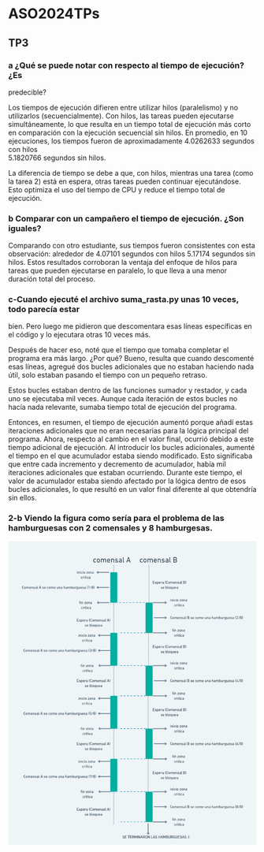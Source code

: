 # ASO2024TPs
## TP3
### a ¿Qué se puede notar con respecto al tiempo de ejecución? ¿Es
predecible?

Los tiempos de ejecución difieren entre utilizar hilos (paralelismo) y 
no utilizarlos (secuencialmente). Con hilos, las tareas pueden ejecutarse 
simultáneamente, lo que resulta en un tiempo total de ejecución más corto 
en comparación con la ejecución secuencial sin hilos. En promedio, 
en 10 ejecuciones, los tiempos fueron de aproximadamente 
4.0262633 segundos con hilos  
5.1820766 segundos sin hilos.

La diferencia de tiempo se debe a que, con hilos, mientras una tarea
 (como la tarea 2) está en espera, otras tareas pueden continuar ejecutándose.
 Esto optimiza el uso del tiempo de CPU y reduce el tiempo total de ejecución.


### b Comparar con un campañero el tiempo de ejecución. ¿Son iguales?

Comparando con otro estudiante, sus tiempos fueron consistentes con esta 
observación: alrededor de 
4.07101 segundos con hilos 
5.17174 segundos sin hilos. 
Estos resultados corroboran la ventaja del enfoque de hilos para
 tareas que pueden ejecutarse en paralelo, lo que lleva a una menor duración 
total del proceso.

### c-Cuando ejecuté el archivo suma_rasta.py unas 10 veces, todo parecía estar
 bien. Pero luego me pidieron que descomentara esas líneas específicas en 
el código y lo ejecutara otras 10 veces más.

Después de hacer eso, noté que el tiempo que tomaba completar el programa 
era más largo. ¿Por qué? Bueno, resulta que cuando descomenté esas líneas,
 agregué dos bucles adicionales que no estaban haciendo nada útil,
 solo estaban pasando el tiempo con un pequeño retraso.

Estos bucles estaban dentro de las funciones sumador y restador, y cada 
uno se ejecutaba mil veces. Aunque cada iteración de estos bucles no hacía 
nada relevante, sumaba tiempo total de ejecución del programa.

Entonces, en resumen, el tiempo de ejecución aumentó porque añadí estas 
iteraciones adicionales que no eran necesarias para la lógica principal 
del programa.
Ahora, respecto al cambio en el valor final, ocurrió debido a este 
tiempo adicional de ejecución. Al introducir los bucles adicionales, 
aumenté el tiempo en el que acumulador estaba siendo modificado. 
Esto significaba que entre cada incremento y decremento de acumulador, 
había mil iteraciones adicionales que estaban ocurriendo. Durante este 
tiempo, el valor de acumulador estaba siendo afectado por la lógica dentro 
de esos bucles adicionales, lo que resultó en un valor final diferente al 
que obtendría sin ellos.

### 2-b Viendo la figura como sería para el problema de las hamburguesas con 2 comensales y 8 hamburgesas.

![punto2b](./TP3/WhatsApp%20Image%202024-05-07%20at%206.40.21%20PM.jpeg) 